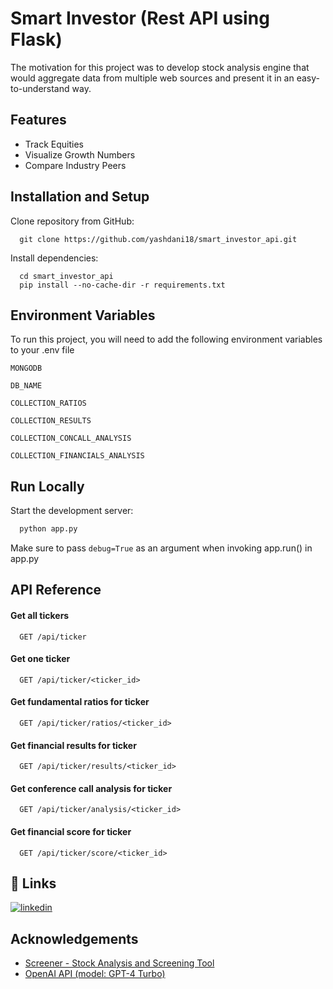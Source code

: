 
# Smart Investor (Rest API using Flask)

The motivation for this project was to develop stock 
analysis engine that would aggregate data from multiple web 
sources and present it in an easy-to-understand way.


## Features

- Track Equities
- Visualize Growth Numbers
- Compare Industry Peers



## Installation and Setup

Clone repository from GitHub:

```
  git clone https://github.com/yashdani18/smart_investor_api.git
```

Install dependencies:

```
  cd smart_investor_api
  pip install --no-cache-dir -r requirements.txt
```


## Environment Variables

To run this project, you will need to add the following environment variables to your .env file

`MONGODB`

`DB_NAME`

`COLLECTION_RATIOS`

`COLLECTION_RESULTS`

`COLLECTION_CONCALL_ANALYSIS`

`COLLECTION_FINANCIALS_ANALYSIS`


## Run Locally

Start the development server: 

```bash
  python app.py
```

Make sure to pass `debug=True` as an argument when invoking app.run() in app.py


## API Reference

#### Get all tickers

```http
  GET /api/ticker
```

#### Get one ticker

```http
  GET /api/ticker/<ticker_id>
```

#### Get fundamental ratios for ticker

```http
  GET /api/ticker/ratios/<ticker_id>
```

#### Get financial results for ticker

```http
  GET /api/ticker/results/<ticker_id>
```

#### Get conference call analysis for ticker

```http
  GET /api/ticker/analysis/<ticker_id>
```


#### Get financial score for ticker

```http
  GET /api/ticker/score/<ticker_id>
```


## 🔗 Links
[![linkedin](https://img.shields.io/badge/linkedin-0A66C2?style=for-the-badge&logo=linkedin&logoColor=white)](https://www.linkedin.com/in/yashdani27/)



## Acknowledgements

 - [Screener - Stock Analysis and Screening Tool](https://www.screener.in/)
 - [OpenAI API (model: GPT-4 Turbo)](https://platform.openai.com/docs/models/gpt-4-turbo-and-gpt-4)

